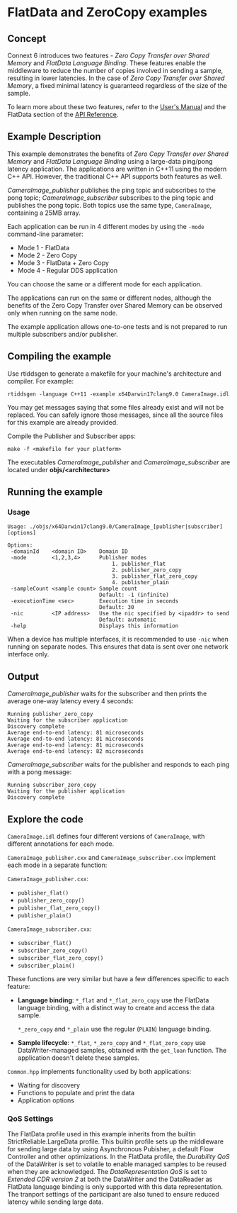 # FlatData and ZeroCopy examples

## Concept

Connext 6 introduces two features - *Zero Copy Transfer over Shared Memory* and *FlatData Language Binding*. These features enable the middleware to reduce the number of copies involved in sending a sample, resulting in lower latencies. In the case of *Zero Copy Transfer over Shared Memory*, a fixed minimal latency is guaranteed regardless of the size of the sample. 

To learn more about these two features, refer to the 
[User's Manual](https://community.rti.com/static/documentation/connext-dds/current/doc/manuals/connext_dds/html_files/RTI_ConnextDDS_CoreLibraries_UsersManual/index.htm#UsersManual/SendingLargeData.htm%3FTocPath%3DPart%25203%253A%2520Advanced%2520Concepts%7C22.%2520Sending%2520Large%2520Data%7C_____0) and the FlatData section of the 
[API Reference](https://community.rti.com/static/documentation/connext-dds/current/doc/api/connext_dds/api_cpp2/group__RTIFlatDataModule.html).

## Example Description

This example demonstrates the benefits of *Zero Copy Transfer over Shared Memory* and *FlatData Language Binding* using a large-data ping/pong latency application. The applications are written in C++11 using the modern C++ API. However, the traditional C++ API supports both features as well.


*CameraImage_publisher* publishes the ping topic and subscribes to the pong topic; *CameraImage_subscriber* subscribes to the ping topic and publishes the pong topic. Both topics use the same type, `CameraImage`,
containing a 25MB array.

Each application can be run in 4 different modes by using the `-mode` command-line parameter:

*  Mode 1 - FlatData
*  Mode 2 - Zero Copy
*  Mode 3 - FlatData + Zero Copy
*  Mode 4 - Regular DDS application

You can choose the same or a different mode for each application.

The applications can run on the same or different nodes, although the benefits of the Zero Copy Transfer over Shared Memory can be observed only when running on the same node.


The example application allows one-to-one tests and is not prepared to run multiple subscribers and/or publisher.

## Compiling the example

Use rtiddsgen to generate a makefile for your machine's architecture and compiler. For example:

```
rtiddsgen -language C++11 -example x64Darwin17clang9.0 CameraImage.idl
```

You may get messages saying that some files already exist and will not be replaced. You can safely ignore those messages, since all the source files for this example are already provided.

Compile the Publisher and Subscriber apps:

```
make -f <makefile for your platform>
```

The executables *CameraImage_publisher* and *CameraImage_subscriber* are located under **objs/\<architecture\>**

## Running the example

### Usage

```
Usage: ./objs/x64Darwin17clang9.0/CameraImage_[publisher|subscriber] [options]

Options:
 -domainId    <domain ID>    Domain ID
 -mode        <1,2,3,4>      Publisher modes
                                 1. publisher_flat
                                 2. publisher_zero_copy
                                 3. publisher_flat_zero_copy
                                 4. publisher_plain
 -sampleCount <sample count> Sample count
                             Default: -1 (infinite)
 -executionTime <sec>        Execution time in seconds
                             Default: 30
 -nic         <IP address>   Use the nic specified by <ipaddr> to send
                             Default: automatic
 -help                       Displays this information

```

When a device has multiple interfaces, it is recommended to use `-nic` when running on separate nodes. This ensures that data is sent over one network interface only.

## Output

*CameraImage_publisher* waits for the subscriber and then prints the average one-way latency every 4 seconds:

```
Running publisher_zero_copy
Waiting for the subscriber application
Discovery complete
Average end-to-end latency: 81 microseconds
Average end-to-end latency: 81 microseconds
Average end-to-end latency: 81 microseconds
Average end-to-end latency: 82 microseconds
```

*CameraImage_subscriber* waits for the publisher and responds to each ping with a pong message:

```
Running subscriber_zero_copy
Waiting for the publisher application
Discovery complete
```

## Explore the code

`CameraImage.idl` defines four different versions of `CameraImage`, with different annotations for each mode.

`CameraImage_publisher.cxx` and `CameraImage_subscriber.cxx` implement each mode in a separate function:

`CameraImage_publisher.cxx`:
- `publisher_flat()`
- `publisher_zero_copy()`
- `publisher_flat_zero_copy()`
- `publisher_plain()`

`CameraImage_subscriber.cxx`:
- `subscriber_flat()`
- `subscriber_zero_copy()`
- `subscriber_flat_zero_copy()`
- `subscriber_plain()`

These functions are very similar but have a few differences specific to each feature:
- **Language binding**: `*_flat` and `*_flat_zero_copy` use the FlatData language binding, with a distinct way to create and access the data sample.

	`*_zero_copy` and `*_plain` use the regular (`PLAIN`) language binding.
- **Sample lifecycle**: `*_flat`, `*_zero_copy` and `*_flat_zero_copy` use DataWriter-managed samples, obtained with the `get_loan` function. The application doesn't delete these samples.

`Common.hpp` implements functionality used by both applications:
- Waiting for discovery
- Functions to populate and print the data
- Application options

### QoS Settings

The FlatData profile used in this example inherits from the builtin StrictReliable.LargeData profile. This builtin profile sets up the middleware for sending large data by using Asynchronous Pubisher, a default Flow Controller and other optimizations. In the FlatData profile, the *Durability QoS* of the DataWriter is set to volatile to enable managed samples to be reused when they are acknowledged. The *DataRepresentation QoS* is set to *Extended CDR version 2* at both the DataWriter and the DataReader as FlatData language binding is only supported with this data representation. The tranport settings of the participant are also tuned to ensure reduced latency while sending large data.

